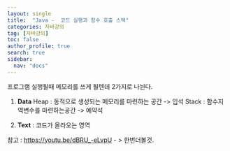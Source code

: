 ```yaml
---
layout: single
title:  "Java -  코드 실행과 함수 호출 스택"
categories: 자바강의
tag: [자바강의]
toc: false
author_profile: true
search: true
sidebar:
  nav: "docs"
---
```




프로그램 실행될때 메모리를 쓰게 될텐데 2가지로 나뉜다.


1. **Data**
 Heap : 동적으로 생성되는 메모리를 마련하는 공간 -> 입석
 Stack : 함수지역변수를 마련하는공간  -> 예약석



2. **Text**  : 코드가 올라오는 영역





참고 : https://youtu.be/dBRU_-eLvpU   - > 한번더볼것.

